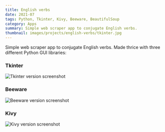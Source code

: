 ```yaml
---
title: English verbs
date: 2021-07
tags: Python, Tkinter, Kivy, Beeware, BeautifulSoup
category: Apps
summary: Simple web scraper app to conjugate English verbs.
thumbnail: images/projects/english-verbs/tkinter.jpg
---
```


Simple web scraper app to conjugate English verbs. Made thrice with three different Python GUI libraries:

### Tkinter

![Tkinter version screenshot]({static}/images/projects/english-verbs/tkinter.jpg)

### Beeware

![Beeware version screenshot]({static}/images/projects/english-verbs/beeware.jpg)

### Kivy

![Kivy version screenshot]({static}/images/projects/english-verbs/kivy.jpg)
